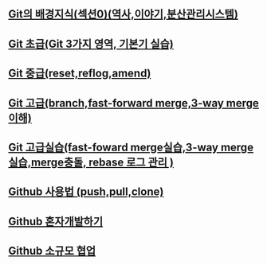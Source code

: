## [Git의 배경지식(섹션0)(역사,이야기,분산관리시스템)](https://github.com/se6in/Git-study/blob/main/Git/Git%20%EB%B0%B0%EA%B2%BD%EC%A7%80%EC%8B%9D.md)
## [Git 초급(Git 3가지 영역, 기본기 실습)](https://github.com/se6in/Git-study/blob/main/Git/Git%20%EC%B4%88%EA%B8%89.md)
## [Git 중급(reset,reflog,amend)](https://github.com/se6in/Git-study/blob/main/Git/Git%20%EC%A4%91%EA%B8%89.md)
## [Git 고급(branch,fast-forward merge,3-way merge 이해)](https://github.com/se6in/Git-study/blob/main/Git/Git%20%EA%B3%A0%EA%B8%89.md)
## [Git 고급실습(fast-foward merge실습,3-way merge 실습,merge충돌, rebase 로그 관리 )](https://github.com/se6in/Git-study/blob/main/Git/Git%20%EA%B3%A0%EA%B8%89%20%EC%8B%A4%EC%8A%B5.md)
## [Github 사용법 (push,pull,clone)](https://github.com/se6in/Git-study/blob/main/Github%20%EA%B8%B0%EC%B4%88%20/Github%20%EC%82%AC%EC%9A%A9%EB%B2%95.md)
## [Github 혼자개발하기](https://github.com/se6in/Git-study/blob/main/Github%20%EA%B8%B0%EC%B4%88%20/Github%20%ED%98%BC%EC%9E%90.md)
## [Github 소규모 협업](https://github.com/se6in/Git-study/tree/main/Github%20%EC%86%8C%EA%B7%9C%EB%AA%A8%ED%98%91%EC%97%85)
